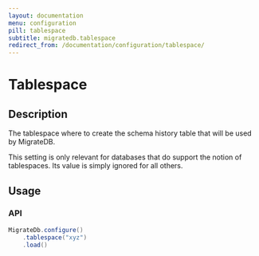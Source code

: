 ```yaml
---
layout: documentation
menu: configuration
pill: tablespace
subtitle: migratedb.tablespace
redirect_from: /documentation/configuration/tablespace/
---
```


# Tablespace

## Description

The tablespace where to create the schema history table that will be used by MigrateDB.

This setting is only relevant for databases that do support the notion of tablespaces. Its value is simply ignored for
all others.

## Usage

### API

```java
MigrateDb.configure()
    .tablespace("xyz")
    .load()
```

